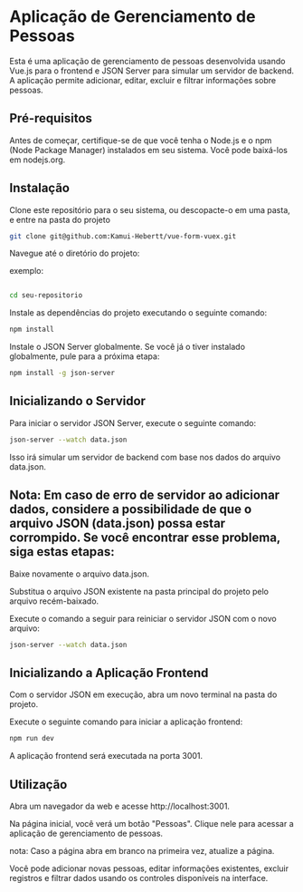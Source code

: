 # Aplicação de Gerenciamento de Pessoas

Esta é uma aplicação de gerenciamento de pessoas desenvolvida usando Vue.js para o frontend e JSON Server para simular um servidor de backend. A aplicação permite adicionar, editar, excluir e filtrar informações sobre pessoas.

## Pré-requisitos
Antes de começar, certifique-se de que você tenha o Node.js e o npm (Node Package Manager) instalados em seu sistema. Você pode baixá-los em nodejs.org.

## Instalação
Clone este repositório para o seu sistema, ou descopacte-o em uma pasta, e entre na pasta do projeto


```bash
git clone git@github.com:Kamui-Hebertt/vue-form-vuex.git
```
Navegue até o diretório do projeto:

exemplo:

```bash

cd seu-repositorio
```
Instale as dependências do projeto executando o seguinte comando:

```bash
npm install
```
Instale o JSON Server globalmente. Se você já o tiver instalado globalmente, pule para a próxima etapa:


```bash
npm install -g json-server
```

## Inicializando o Servidor
Para iniciar o servidor JSON Server, execute o seguinte comando:

```bash
json-server --watch data.json
```
Isso irá simular um servidor de backend com base nos dados do arquivo data.json.


## Nota: Em caso de erro de servidor ao adicionar dados, considere a possibilidade de que o arquivo JSON (data.json) possa estar corrompido. Se você encontrar esse problema, siga estas etapas:

Baixe novamente o arquivo data.json.

Substitua o arquivo JSON existente na pasta principal do projeto pelo arquivo recém-baixado.

Execute o comando a seguir para reiniciar o servidor JSON com o novo arquivo:
 
```bash
json-server --watch data.json
```

## Inicializando a Aplicação Frontend
Com o servidor JSON em execução, abra um novo terminal na pasta do projeto.

Execute o seguinte comando para iniciar a aplicação frontend:

```bash
npm run dev
```

A aplicação frontend será executada na porta 3001.

## Utilização
Abra um navegador da web e acesse http://localhost:3001.

Na página inicial, você verá um botão "Pessoas". Clique nele para acessar a aplicação de gerenciamento de pessoas.

nota: Caso a página abra em branco na primeira vez, atualize a página.

Você pode adicionar novas pessoas, editar informações existentes, excluir registros e filtrar dados usando os controles disponíveis na interface.